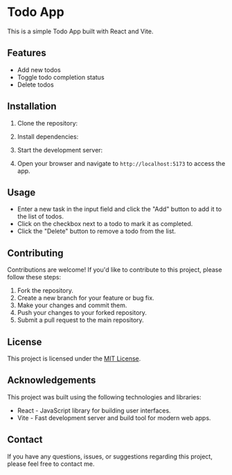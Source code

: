 # Todo App

This is a simple Todo App built with React and Vite.

## Features

- Add new todos
- Toggle todo completion status
- Delete todos

## Installation

1. Clone the repository:


2. Install dependencies:


3. Start the development server:


4. Open your browser and navigate to `http://localhost:5173` to access the app.

## Usage

- Enter a new task in the input field and click the "Add" button to add it to the list of todos.
- Click on the checkbox next to a todo to mark it as completed.
- Click the "Delete" button to remove a todo from the list.

## Contributing

Contributions are welcome! If you'd like to contribute to this project, please follow these steps:

1. Fork the repository.
2. Create a new branch for your feature or bug fix.
3. Make your changes and commit them.
4. Push your changes to your forked repository.
5. Submit a pull request to the main repository.

## License

This project is licensed under the [MIT License](LICENSE).

## Acknowledgements

This project was built using the following technologies and libraries:

- React - JavaScript library for building user interfaces.
- Vite - Fast development server and build tool for modern web apps.

## Contact

If you have any questions, issues, or suggestions regarding this project, please feel free to contact me.



